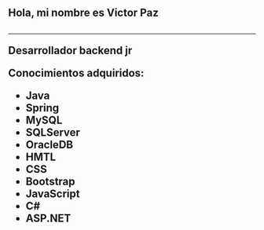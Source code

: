 
<!--
**VictorPazR/VictorPazR** is a ✨ _special_ ✨ repository because its `README.md` (this file) appears on your GitHub profile.

Here are some ideas to get you started:

- 🔭 I’m currently working on ...
- 🌱 I’m currently learning ...
- 👯 I’m looking to collaborate on ...
- 🤔 I’m looking for help with ...
- 💬 Ask me about ...
- 📫 How to reach me: ...
- 😄 Pronouns: ...
- ⚡ Fun fact: ...
-->
<h2>Hola, mi nombre es Victor Paz<h2>
<hr>
  <p>Desarrollador backend jr</p>
  <p>Conocimientos adquiridos:</p>
  <ul>
    <li>Java</li>
    <li>Spring</li>
    <li>MySQL</li>
    <li>SQLServer</li>
    <li>OracleDB</li>
    <li>HMTL</li>
    <li>CSS</li>
    <li>Bootstrap</li>
    <li>JavaScript</li>
    <li>C#</li>
    <li>ASP.NET</li>
  </ul>
